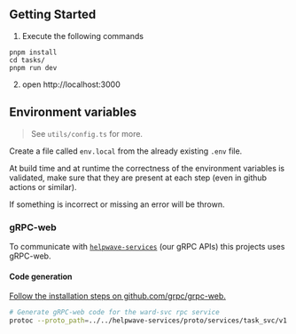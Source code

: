 ## Getting Started

1. Execute the following commands
```
pnpm install
cd tasks/
pnpm run dev
```
2. open http://localhost:3000

## Environment variables

> See `utils/config.ts` for more.

Create a file called `env.local` from the already existing `.env` file.

At build time and at runtime the correctness of the environment variables is validated, make sure that they are present at each step (even in github actions or similar).

If something is incorrect or missing an error will be thrown.

### gRPC-web

To communicate with [`helpwave-services`](https://github.com/helpwave/services) (our gRPC APIs) this projects uses gRPC-web.

#### Code generation

[Follow the installation steps on github.com/grpc/grpc-web.](https://github.com/grpc/grpc-web#code-generator-plugin)

```bash
# Generate gRPC-web code for the ward-svc rpc service
protoc --proto_path=../../helpwave-services/proto/services/task_svc/v1 ward_svc.proto --js_out=import_style=commonjs:generated --grpc-web_out=import_style=typescript,mode=grpcwebtext:generated
```

